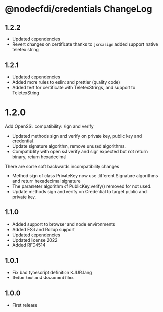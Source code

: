 # @nodecfdi/credentials ChangeLog

## 1.2.2
- Updated dependencies
- Revert changes on certificate thanks to `jsrsasign` added support native teletex string

## 1.2.1
- Updated dependencies
- Added more rules to eslint and prettier (quality code)
- Added test for certificate with TeletexStrings, and support to TeletexString

# 1.2.0
Add OpenSSL compatibility: sign and verify

- Updated methods sign and verify on private key, public key and credential.
- Update signature algorithm, remove unused algorithms.
- Compatibility with open ssl verify and sign expected but not return binary, return hexadecimal 

There are some soft backwards incompatibility changes
- Method sign of class PrivateKey now use different Signature algorithms and return hexadecimal signature
- The parameter algorithm of PublicKey.verify() removed for not used.
- Update methods sign and verify on Credential to target public and private key.

## 1.1.0

- Added support to browser and node environments
- Added ES6 and Rollup support
- Updated dependencies
- Updated license 2022
- Added RFC4514

## 1.0.1

- Fix bad typescript definition KJUR.lang
- Better test and document files

## 1.0.0

- First release

